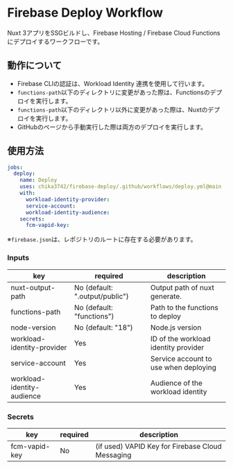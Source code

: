 # Firebase Deploy Workflow

Nuxt 3アプリをSSGビルドし、Firebase Hosting / Firebase Cloud Functionsにデプロイするワークフローです。

## 動作について

- Firebase CLIの認証は、Workload Identity 連携を使用して行います。
- `functions-path`以下のディレクトリに変更があった際は、Functionsのデプロイを実行します。
- `functions-path`以下のディレクトリ以外に変更があった際は、Nuxtのデプロイを実行します。
- GitHubのページから手動実行した際は両方のデプロイを実行します。

## 使用方法

```yaml
jobs:
  deploy:
    name: Deploy
    uses: chika3742/firebase-deploy/.github/workflows/deploy.yml@main
    with:
      workload-identity-provider: 
      service-account: 
      workload-identity-audience: 
    secrets:
      fcm-vapid-key: 
```

※`firebase.json`は、レポジトリのルートに存在する必要があります。

### Inputs

| key                        | required                       | description                           |
|----------------------------|--------------------------------|---------------------------------------|
| nuxt-output-path           | No (default: ".output/public") | Output path of nuxt generate.         |
| functions-path             | No (default: "functions")      | Path to the functions to deploy       |
| node-version               | No (default: "18")             | Node.js version                       |
| workload-identity-provider | Yes                            | ID of the workload identity provider  |
| service-account            | Yes                            | Service account to use when deploying |
| workload-identity-audience | Yes                            | Audience of the workload identity     |

### Secrets

| key           | required | description                                      |
|---------------|----------|--------------------------------------------------|
| fcm-vapid-key | No       | (if used) VAPID Key for Firebase Cloud Messaging |
